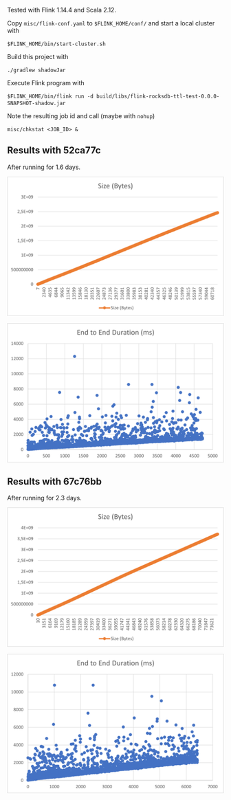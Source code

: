 Tested with Flink 1.14.4 and Scala 2.12.

Copy `misc/flink-conf.yaml` to `$FLINK_HOME/conf/` and start a local cluster with

```shell
$FLINK_HOME/bin/start-cluster.sh
```

Build this project with

```shell
./gradlew shadowJar
```

Execute Flink program with

```shell
$FLINK_HOME/bin/flink run -d build/libs/flink-rocksdb-ttl-test-0.0.0-SNAPSHOT-shadow.jar
```

Note the resulting job id and call (maybe with `nohup`)

```shell
misc/chkstat <JOB_ID> &
```

## Results with 52ca77c

After running for 1.6 days.

![](misc/size_growth_52ca77c.png)<!-- -->

![](misc/duration_trend_52ca77c.png)<!-- -->

## Results with 67c76bb

After running for 2.3 days.

![](misc/size_growth_67c76bb.png)<!-- -->

![](misc/duration_trend_67c76bb.png)<!-- -->
